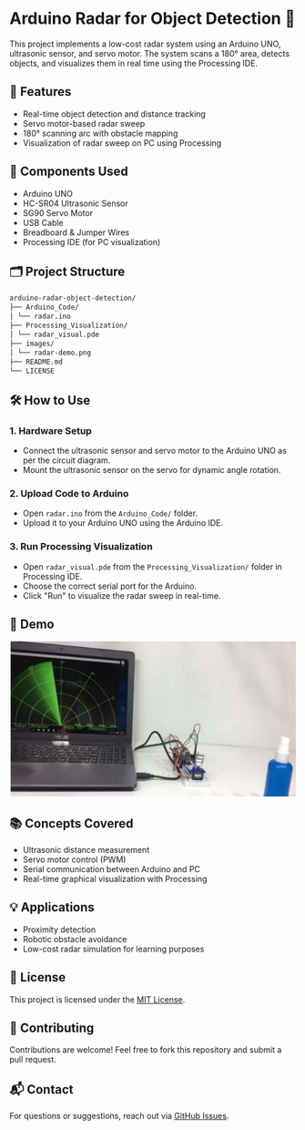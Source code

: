 # Arduino Radar for Object Detection 🚀

This project implements a low-cost radar system using an Arduino UNO, ultrasonic sensor, and servo motor. The system scans a 180° area, detects objects, and visualizes them in real time using the Processing IDE.

## 📌 Features
- Real-time object detection and distance tracking
- Servo motor-based radar sweep
- 180° scanning arc with obstacle mapping
- Visualization of radar sweep on PC using Processing

## 🧰 Components Used
- Arduino UNO  
- HC-SR04 Ultrasonic Sensor  
- SG90 Servo Motor  
- USB Cable  
- Breadboard & Jumper Wires  
- Processing IDE (for PC visualization)

## 🗂️ Project Structure
```
arduino-radar-object-detection/
├── Arduino_Code/
│ └── radar.ino
├── Processing_Visualization/
│ └── radar_visual.pde
├── images/
│ └── radar-demo.png
├── README.md
└── LICENSE
```

## 🛠️ How to Use

### 1. Hardware Setup
- Connect the ultrasonic sensor and servo motor to the Arduino UNO as per the circuit diagram.
- Mount the ultrasonic sensor on the servo for dynamic angle rotation.

### 2. Upload Code to Arduino
- Open `radar.ino` from the `Arduino_Code/` folder.
- Upload it to your Arduino UNO using the Arduino IDE.

### 3. Run Processing Visualization
- Open `radar_visual.pde` from the `Processing_Visualization/` folder in Processing IDE.
- Choose the correct serial port for the Arduino.
- Click "Run" to visualize the radar sweep in real-time.

## 📸 Demo
![Radar Demo](images/radar-demo.png)

## 📚 Concepts Covered
- Ultrasonic distance measurement
- Servo motor control (PWM)
- Serial communication between Arduino and PC
- Real-time graphical visualization with Processing

## 💡 Applications
- Proximity detection
- Robotic obstacle avoidance
- Low-cost radar simulation for learning purposes

## 📄 License
This project is licensed under the [MIT License](LICENSE).

## 🤝 Contributing
Contributions are welcome! Feel free to fork this repository and submit a pull request.

## 📬 Contact
For questions or suggestions, reach out via [GitHub Issues](https://github.com/your-username/arduino-radar-object-detection/issues).

